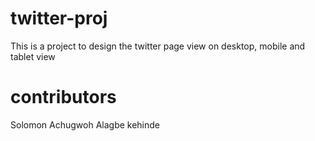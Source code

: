 # twitter-proj
This is a project to design the twitter page view on desktop, mobile and tablet view

# contributors
Solomon Achugwoh
Alagbe kehinde
